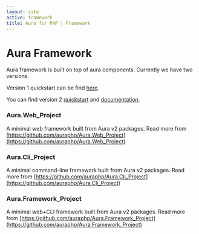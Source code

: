 ```yaml
---
layout: site
active: framework
title: Aura for PHP | Framework
---
```


# Aura Framework

Aura framework is built on top of aura components.
Currently we have two versions.

Version 1 quickstart can be find [here](/framework/1.0/).

You can find version 2 [quickstart](/manuals/2.0/en/quick-start/) and [documentation](/manuals/2.0/en/).

### Aura.Web_Project

A minimal web framework built from Aura v2 packages. Read more from
[https://github.com/auraphp/Aura.Web_Project](https://github.com/auraphp/Aura.Web_Project)

### Aura.Cli_Project

A minimal command-line framework built from Aura v2 packages. Read more from
[https://github.com/auraphp/Aura.Cli_Project](https://github.com/auraphp/Aura.Cli_Project)

### Aura.Framework_Project

A minimal web+CLI framework built from Aura v2 packages. Read more from
[https://github.com/auraphp/Aura.Framework_Project](https://github.com/auraphp/Aura.Framework_Project)
